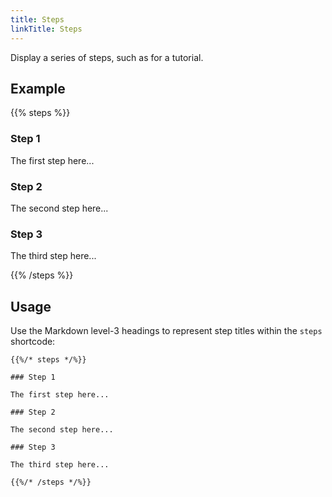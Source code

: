 ```yaml
---
title: Steps
linkTitle: Steps
---
```


Display a series of steps, such as for a tutorial.

## Example

{{% steps %}}

### Step 1

The first step here...

### Step 2

The second step here...

### Step 3

The third step here...

{{% /steps %}}


## Usage

Use the Markdown level-3 headings to represent step titles within the `steps` shortcode:

```
{{%/* steps */%}}

### Step 1

The first step here...

### Step 2

The second step here...

### Step 3

The third step here...

{{%/* /steps */%}}
```
